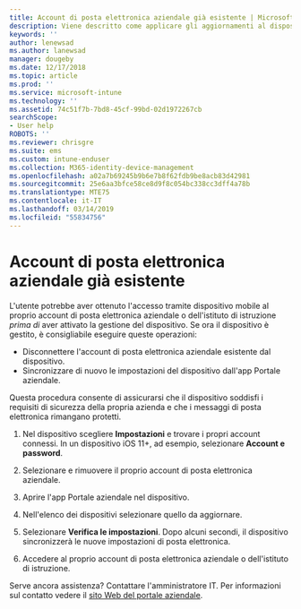 ```yaml
---
title: Account di posta elettronica aziendale già esistente | Microsoft Docs
description: Viene descritto come applicare gli aggiornamenti al dispositivo in modo da poter accedere di nuovo alla posta elettronica aziendale o dell'istituto di istruzione.
keywords: ''
author: lenewsad
ms.author: lanewsad
manager: dougeby
ms.date: 12/17/2018
ms.topic: article
ms.prod: ''
ms.service: microsoft-intune
ms.technology: ''
ms.assetid: 74c51f7b-7bd8-45cf-99bd-02d1972267cb
searchScope:
- User help
ROBOTS: ''
ms.reviewer: chrisgre
ms.suite: ems
ms.custom: intune-enduser
ms.collection: M365-identity-device-management
ms.openlocfilehash: a02a7b69245b9b6e7b8f62fdb9be8acb83d42981
ms.sourcegitcommit: 25e6aa3bfce58ce8d9f8c054bc338cc3dff4a78b
ms.translationtype: MTE75
ms.contentlocale: it-IT
ms.lasthandoff: 03/14/2019
ms.locfileid: "55834756"
---
```

# <a name="an-existing-company-email-account-was-found"></a>Account di posta elettronica aziendale già esistente

L'utente potrebbe aver ottenuto l'accesso tramite dispositivo mobile al proprio account di posta elettronica aziendale o dell'istituto di istruzione *prima di* aver attivato la gestione del dispositivo. Se ora il dispositivo è gestito, è consigliabile eseguire queste operazioni:

* Disconnettere l'account di posta elettronica aziendale esistente dal dispositivo.
* Sincronizzare di nuovo le impostazioni del dispositivo dall'app Portale aziendale.  

Questa procedura consente di assicurarsi che il dispositivo soddisfi i requisiti di sicurezza della propria azienda e che i messaggi di posta elettronica rimangano protetti.

1.  Nel dispositivo scegliere **Impostazioni** e trovare i propri account connessi. In un dispositivo iOS 11+, ad esempio, selezionare **Account e password**.
 
2. Selezionare e rimuovere il proprio account di posta elettronica aziendale.

3. Aprire l'app Portale aziendale nel dispositivo.  

4. Nell'elenco dei dispositivi selezionare quello da aggiornare.

5. Selezionare **Verifica le impostazioni**. Dopo alcuni secondi, il dispositivo sincronizzerà le nuove impostazioni di posta elettronica.

6. Accedere al proprio account di posta elettronica aziendale o dell'istituto di istruzione.

Serve ancora assistenza? Contattare l'amministratore IT. Per informazioni sul contatto vedere il [sito Web del portale aziendale](https://go.microsoft.com/fwlink/?linkid=2010980).
